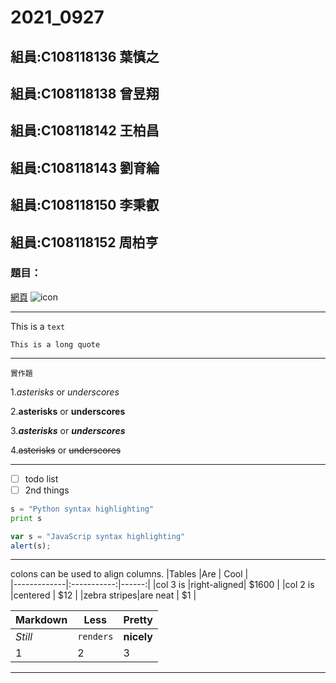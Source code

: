 # 2021_0927
## 組員:C108118136 葉慎之
## 組員:C108118138 曾昱翔
## 組員:C108118142 王柏昌
## 組員:C108118143 劉育綸
## 組員:C108118150 李秉叡
## 組員:C108118152 周柏亨
### 題目：
[網頁](https://www.youtube.com/channel/UC7iIGOn477JNYG7WcNDmStw)
![icon](https://images.blz-contentstack.com/v3/assets/bltc965041283bac56c/blt8f992062682fe586/5f7b2ef8ebec920d7046f5ce/logo-small.png)

---

This is a `text`
```
This is a long quote
```

---
`實作題`

1.*asterisks* or *underscores*

2.**asterisks** or **underscores**

3.***asterisks*** or ***underscores***

4.~~asterisks~~ or ~~underscores~~

---
- [ ] todo list
- [ ] 2nd things
 
 ```python
 s = "Python syntax highlighting"
 print s
 ```
 
```javascript
var s = "JavaScrip syntax highlighting"
alert(s);
```
---
colons can be used to align columns.
|Tables       |Are          |  Cool |      
|-------------|:-----------:|------:|
|col 3 is     |right-aligned| $1600 |
|col 2 is     |centered     | $12   |
|zebra stripes|are neat     | $1    |

Markdown | Less | Pretty
--- | --- | ---
*Still* | `renders` | **nicely**
1 | 2 | 3
---
